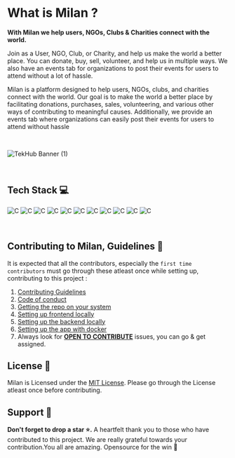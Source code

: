 # What is Milan ? 

**With Milan we help users, NGOs, Clubs & Charities connect with the world.**

Join as a User, NGO, Club, or Charity, and help us make the world a better place. You can donate, buy, sell, volunteer, and help us in multiple ways. We also have an events tab for organizations to post their events for users to attend without a lot of hassle.


Milan is a platform designed to help users, NGOs, clubs, and charities connect with the world. Our goal is to make the world a better place by facilitating donations, purchases, sales, volunteering, and various other ways of contributing to meaningful causes. Additionally, we provide an events tab where organizations can easily post their events for users to attend without hassle

<br/>

![TekHub Banner (1)](https://user-images.githubusercontent.com/72851613/207783151-1d2f19cf-afa4-477b-8823-dcabb86adbf5.png)

<br>



## Tech Stack 💻

<p >
    <img alt="C" src="https://img.shields.io/badge/React-20232A?style=for-the-badge&logo=react&logoColor=61DAFB">
    <img alt="C" src="https://img.shields.io/badge/node.js-%2343853D.svg?style=for-the-badge&logo=node.js&logoColor=white">
    <img alt="C" src="https://img.shields.io/badge/express.js-%23404d59.svg?style=for-the-badge">
    <img alt="C" src="https://img.shields.io/badge/MongoDB-%234ea94b.svg?style=for-the-badge&logo=mongodb&logoColor=white">
    <img alt="C" src="https://img.shields.io/badge/Bootstrap-%23563D7C.svg?style=for-the-badge&logo=bootstrap&logoColor=white">
    <img alt="C" src="https://img.shields.io/badge/GitHub-%23121011.svg?style=for-the-badge&logo=github&logoColor=white">
    <img alt="C" src="https://img.shields.io/badge/Open%20Source-%23F05032.svg?style=for-the-badge&logo=open-source-initiative&logoColor=white">
    <img alt="C" src="https://img.shields.io/badge/CSS-%231572B6.svg?style=for-the-badge&logo=css3&logoColor=white">
    <img alt="C" src="https://img.shields.io/badge/Canva-%2300C4CC.svg?style=for-the-badge&logo=canva&logoColor=white">
    <img alt="C" src="https://img.shields.io/badge/Figma-%23F24E1E.svg?style=for-the-badge&logo=figma&logoColor=white">
    <img alt="C" src="https://img.shields.io/badge/GitHub%20Actions-%232671E5.svg?style=for-the-badge&logo=github-actions&logoColor=white">

</p>

</br>

## Contributing to Milan, Guidelines 🔐

It is expected that all the contributors, especially the `first time contributors` must go through these atleast once while setting up, contributing to this project :

1. [Contributing Guidelines](/CONTRIBUTING.md)
2. [Code of conduct](/CODE_OF_CONDUCT.md)
3. [Getting the repo on your system](/rules/CloneSetup.md)
4. [Setting up frontend locally](/rules/FrontendSetup.md)
5. [Setting up the backend locally](/rules/BackendSetup.md)
6. [Setting up the app with docker](/rules/DockerSetup.md)
7. Always look for **[OPEN TO CONTRIBUTE](https://github.com/IAmTamal/Milan/issues?q=is%3Aissue+is%3Aopen+label%3A%22%F0%9F%A4%A9+status+%3A++Up+for+Grab%22)** issues, you can go & get assigned.

## License 👮

Milan is Licensed under the <a href="./LICENSE">MIT License</a>. Please go through the License atleast once before contributing. 

## Support 🙏

**Don't forget to drop a star ⭐.** A heartfelt thank you to those who have contributed to this project. We are really grateful towards your contribution.You all are amazing. Opensource for the win 🚀


